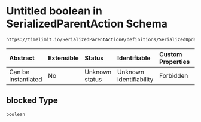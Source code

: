 # Untitled boolean in SerializedParentAction Schema

```txt
https://timelimit.io/SerializedParentAction#/definitions/SerializedUpdateCategoryTemporarilyBlockedAction/properties/blocked
```

| Abstract            | Extensible | Status         | Identifiable            | Custom Properties | Additional Properties | Access Restrictions | Defined In                                                                                        |
| :------------------ | :--------- | :------------- | :---------------------- | :---------------- | :-------------------- | :------------------ | :------------------------------------------------------------------------------------------------ |
| Can be instantiated | No         | Unknown status | Unknown identifiability | Forbidden         | Allowed               | none                | [SerializedParentAction.schema.json\*](SerializedParentAction.schema.json "open original schema") |

## blocked Type

`boolean`
